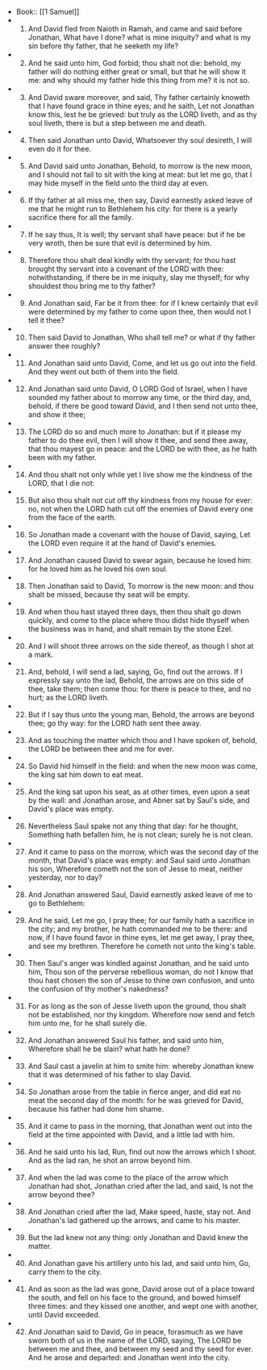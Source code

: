 - Book:: [[1 Samuel]]
- 1. And David fled from Naioth in Ramah, and came and said before Jonathan, What have I done? what is mine iniquity? and what is my sin before thy father, that he seeketh my life?
- 2. And he said unto him, God forbid; thou shalt not die: behold, my father will do nothing either great or small, but that he will show it me: and why should my father hide this thing from me? it is not so.
- 3. And David sware moreover, and said, Thy father certainly knoweth that I have found grace in thine eyes; and he saith, Let not Jonathan know this, lest he be grieved: but truly as the LORD liveth, and as thy soul liveth, there is but a step between me and death.
- 4. Then said Jonathan unto David, Whatsoever thy soul desireth, I will even do it for thee.
- 5. And David said unto Jonathan, Behold, to morrow is the new moon, and I should not fail to sit with the king at meat: but let me go, that I may hide myself in the field unto the third day at even.
- 6. If thy father at all miss me, then say, David earnestly asked leave of me that he might run to Bethlehem his city: for there is a yearly sacrifice there for all the family.
- 7. If he say thus, It is well; thy servant shall have peace: but if he be very wroth, then be sure that evil is determined by him.
- 8. Therefore thou shalt deal kindly with thy servant; for thou hast brought thy servant into a covenant of the LORD with thee: notwithstanding, if there be in me iniquity, slay me thyself; for why shouldest thou bring me to thy father?
- 9. And Jonathan said, Far be it from thee: for if I knew certainly that evil were determined by my father to come upon thee, then would not I tell it thee?
- 10. Then said David to Jonathan, Who shall tell me? or what if thy father answer thee roughly?
- 11. And Jonathan said unto David, Come, and let us go out into the field. And they went out both of them into the field.
- 12. And Jonathan said unto David, O LORD God of Israel, when I have sounded my father about to morrow any time, or the third day, and, behold, if there be good toward David, and I then send not unto thee, and show it thee;
- 13. The LORD do so and much more to Jonathan: but if it please my father to do thee evil, then I will show it thee, and send thee away, that thou mayest go in peace: and the LORD be with thee, as he hath been with my father.
- 14. And thou shalt not only while yet I live show me the kindness of the LORD, that I die not:
- 15. But also thou shalt not cut off thy kindness from my house for ever: no, not when the LORD hath cut off the enemies of David every one from the face of the earth.
- 16. So Jonathan made a covenant with the house of David, saying, Let the LORD even require it at the hand of David's enemies.
- 17. And Jonathan caused David to swear again, because he loved him: for he loved him as he loved his own soul.
- 18. Then Jonathan said to David, To morrow is the new moon: and thou shalt be missed, because thy seat will be empty.
- 19. And when thou hast stayed three days, then thou shalt go down quickly, and come to the place where thou didst hide thyself when the business was in hand, and shalt remain by the stone Ezel.
- 20. And I will shoot three arrows on the side thereof, as though I shot at a mark.
- 21. And, behold, I will send a lad, saying, Go, find out the arrows. If I expressly say unto the lad, Behold, the arrows are on this side of thee, take them; then come thou: for there is peace to thee, and no hurt; as the LORD liveth.
- 22. But if I say thus unto the young man, Behold, the arrows are beyond thee; go thy way: for the LORD hath sent thee away.
- 23. And as touching the matter which thou and I have spoken of, behold, the LORD be between thee and me for ever.
- 24. So David hid himself in the field: and when the new moon was come, the king sat him down to eat meat.
- 25. And the king sat upon his seat, as at other times, even upon a seat by the wall: and Jonathan arose, and Abner sat by Saul's side, and David's place was empty.
- 26. Nevertheless Saul spake not any thing that day: for he thought, Something hath befallen him, he is not clean; surely he is not clean.
- 27. And it came to pass on the morrow, which was the second day of the month, that David's place was empty: and Saul said unto Jonathan his son, Wherefore cometh not the son of Jesse to meat, neither yesterday, nor to day?
- 28. And Jonathan answered Saul, David earnestly asked leave of me to go to Bethlehem:
- 29. And he said, Let me go, I pray thee; for our family hath a sacrifice in the city; and my brother, he hath commanded me to be there: and now, if I have found favor in thine eyes, let me get away, I pray thee, and see my brethren. Therefore he cometh not unto the king's table.
- 30. Then Saul's anger was kindled against Jonathan, and he said unto him, Thou son of the perverse rebellious woman, do not I know that thou hast chosen the son of Jesse to thine own confusion, and unto the confusion of thy mother's nakedness?
- 31. For as long as the son of Jesse liveth upon the ground, thou shalt not be established, nor thy kingdom. Wherefore now send and fetch him unto me, for he shall surely die.
- 32. And Jonathan answered Saul his father, and said unto him, Wherefore shall he be slain? what hath he done?
- 33. And Saul cast a javelin at him to smite him: whereby Jonathan knew that it was determined of his father to slay David.
- 34. So Jonathan arose from the table in fierce anger, and did eat no meat the second day of the month: for he was grieved for David, because his father had done him shame.
- 35. And it came to pass in the morning, that Jonathan went out into the field at the time appointed with David, and a little lad with him.
- 36. And he said unto his lad, Run, find out now the arrows which I shoot. And as the lad ran, he shot an arrow beyond him.
- 37. And when the lad was come to the place of the arrow which Jonathan had shot, Jonathan cried after the lad, and said, Is not the arrow beyond thee?
- 38. And Jonathan cried after the lad, Make speed, haste, stay not. And Jonathan's lad gathered up the arrows, and came to his master.
- 39. But the lad knew not any thing: only Jonathan and David knew the matter.
- 40. And Jonathan gave his artillery unto his lad, and said unto him, Go, carry them to the city.
- 41. And as soon as the lad was gone, David arose out of a place toward the south, and fell on his face to the ground, and bowed himself three times: and they kissed one another, and wept one with another, until David exceeded.
- 42. And Jonathan said to David, Go in peace, forasmuch as we have sworn both of us in the name of the LORD, saying, The LORD be between me and thee, and between my seed and thy seed for ever. And he arose and departed: and Jonathan went into the city.
